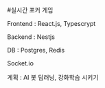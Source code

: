 #실시간 포커 게임

Frontend : React.js, Typescrypt

Backend : Nestjs

DB : Postgres, Redis

Socket.io

계획 : AI 봇 딥러닝, 강화학습 시키기
